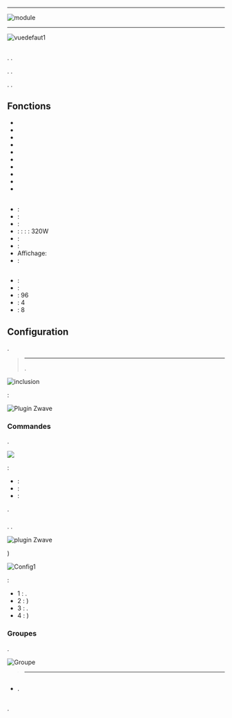# 

****

![module](images/smarthomebyeverspring.AN179-0/module.jpg)

****

![vuedefaut1](images/smarthomebyeverspring.AN179-0/vuedefaut1.jpg)

## 

. .

. .

. .

## Fonctions

-   
-   
-   
-   
-   
-   
-   
-   
-   
-   

## 

-    : 
-    : 
-    : 
-    :  :  :  : 320W
-    : 
-    : 
-   Affichage: 
-    : 

## 

-    : 
-    : 
-    : 96
-    : 4
-    : 8

## Configuration

 [](https://doc.jeedom.com/de_DE/plugins/automation%20protocol/openzwave/).

> ****
>
> . 

![inclusion](images/smarthomebyeverspring.AN179-0/inclusion.jpg)

 :

![Plugin Zwave](images/smarthomebyeverspring.AN179-0/information.jpg)

### Commandes

.

![](images/smarthomebyeverspring.AN179-0/commandes.jpg)

 :

-    : 
-    : 
-    : 

.

### 

. .

![ plugin Zwave](images/plugin/bouton_configuration.jpg)

)

![Config1](images/smarthomebyeverspring.AN179-0/config1.jpg)

 :

-   1 : .
-   2 : )
-   3 : .
-   4 : )

### Groupes

.

![Groupe](images/smarthomebyeverspring.AN179-0/groupe.jpg)

> ****
>
> 

## 

### 

-   .

## 

.
